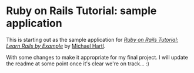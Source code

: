 # Ruby on Rails Tutorial: sample application

This is starting out as the sample application for
[*Ruby on Rails Tutorial: Learn Rails by Example*](http://railstutorial.org/)
by [Michael Hartl](http://michaelhartl.com/).

With some changes to make it appropriate for my final project.
I will update the readme at some point once it's clear we're on track... :)
